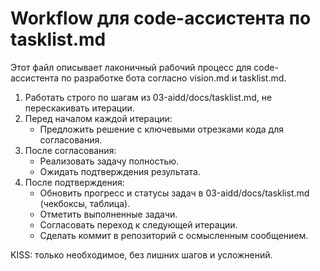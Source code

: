 # Workflow для code-ассистента по tasklist.md

Этот файл описывает лаконичный рабочий процесс для code-ассистента по разработке бота согласно vision.md и tasklist.md.

1. Работать строго по шагам из 03-aidd/docs/tasklist.md, не перескакивать итерации.
2. Перед началом каждой итерации:
   - Предложить решение с ключевыми отрезками кода для согласования.
3. После согласования:
   - Реализовать задачу полностью.
   - Ожидать подтверждения результата.
4. После подтверждения:
   - Обновить прогресс и статусы задач в 03-aidd/docs/tasklist.md (чекбоксы, таблица).
   - Отметить выполненные задачи.
   - Согласовать переход к следующей итерации.
   - Сделать коммит в репозиторий с осмысленным сообщением.

KISS: только необходимое, без лишних шагов и усложнений.